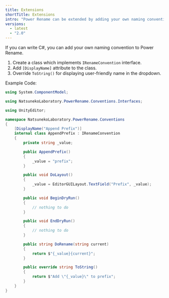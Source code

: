 ```yaml
---
title: Extensions
shortTitle: Extensions
intro: "Power Rename can be extended by adding your own naming convention."
versions:
  - latest
  - "2.0"
---
```


If you can write C#, you can add your own naming convention to Power Rename.

1. Create a class which implements `IRenameConvention` interface.
2. Add `[DisplayName]` attribute to the class.
3. Override `ToString()` for displaying user-friendly name in the dropdown.

Example Code:

```csharp
using System.ComponentModel;

using NatsunekoLaboratory.PowerRename.Conventions.Interfaces;

using UnityEditor;

namespace NatsunekoLaboratory.PowerRename.Conventions
{
    [DisplayName("Append Prefix")]
    internal class AppendPrefix : IRenameConvention
    {
        private string _value;

        public AppendPrefix()
        {
            _value = "prefix";
        }

        public void DoLayout()
        {
            _value = EditorGUILayout.TextField("Prefix", _value);
        }

        public void BeginDryRun()
        {
            // nothing to do
        }

        public void EndDryRun()
        {
            // nothing to do
        }

        public string DoRename(string current)
        {
            return $"{_value}{current}";
        }

        public override string ToString()
        {
            return $"Add \"{_value}\" to prefix";
        }
    }
}
```
